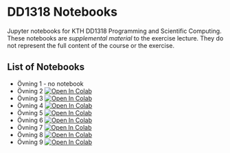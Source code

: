 # DD1318 Notebooks

Jupyter notebooks for KTH DD1318 Programming and Scientific Computing. These notebooks are *supplemental material* to the exercise lecture. They do not represent the full content of the course or the exercise.

## List of Notebooks

- Övning 1 - no notebook
- Övning 2 [![Open In Colab](https://colab.research.google.com/assets/colab-badge.svg)](https://github.com/gschup/dd1318_notebooks/blob/main/ovn02.ipynb)
- Övning 3 [![Open In Colab](https://colab.research.google.com/assets/colab-badge.svg)](https://github.com/gschup/dd1318_notebooks/blob/main/ovn03.ipynb)
- Övning 4 [![Open In Colab](https://colab.research.google.com/assets/colab-badge.svg)](https://github.com/gschup/dd1318_notebooks/blob/main/ovn04.ipynb)
- Övning 5 [![Open In Colab](https://colab.research.google.com/assets/colab-badge.svg)](https://github.com/gschup/dd1318_notebooks/blob/main/ovn05.ipynb)
- Övning 6 [![Open In Colab](https://colab.research.google.com/assets/colab-badge.svg)](https://github.com/gschup/dd1318_notebooks/blob/main/ovn06.ipynb)
- Övning 7 [![Open In Colab](https://colab.research.google.com/assets/colab-badge.svg)](https://github.com/gschup/dd1318_notebooks/blob/main/ovn07.ipynb)
- Övning 8 [![Open In Colab](https://colab.research.google.com/assets/colab-badge.svg)](https://github.com/gschup/dd1318_notebooks/blob/main/ovn08.ipynb)
- Övning 9 [![Open In Colab](https://colab.research.google.com/assets/colab-badge.svg)](https://github.com/gschup/dd1318_notebooks/blob/main/ovn09.ipynb)
